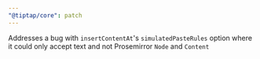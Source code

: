 ```yaml
---
"@tiptap/core": patch
---
```


Addresses a bug with `insertContentAt`'s `simulatedPasteRules` option where it could only accept text and not Prosemirror `Node` and `Content`
